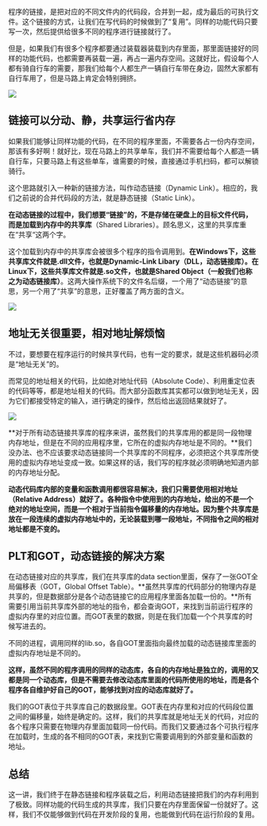 程序的链接，是把对应的不同文件内的代码段，合并到一起，成为最后的可执行文件。这个链接的方式，让我们在写代码的时候做到了“复用”。同样的功能代码只要写一次，然后提供给很多不同的程序进行链接就行了。

但是，如果我们有很多个程序都要通过装载器装载到内存里面，那里面链接好的同样的功能代码，也都需要再装载一遍，再占一遍内存空间。这就好比，假设每个人都有骑自行车的需要，那我们给每个人都生产一辆自行车带在身边，固然大家都有自行车用了，但是马路上肯定会特别拥挤。

![](D:\Work\TyporaNotes\note\计算机组成原理\pict\10-1.png)

## 链接可以分动、静，共享运行省内存

如果我们能够让同样功能的代码，在不同的程序里面，不需要各占一份内存空间，那该有多好啊！就好比，现在马路上的共享单车，我们并不需要给每个人都造一辆自行车，只要马路上有这些单车，谁需要的时候，直接通过手机扫码，都可以解锁骑行。

这个思路就引入一种新的链接方法，叫作动态链接（Dynamic Link）。相应的，我们之前说的合并代码段的方法，就是静态链接（Static Link）。

**在动态链接的过程中，我们想要“链接”的，不是存储在硬盘上的目标文件代码，而是加载到内存中的共享库**（Shared Libraries）。顾名思义，这里的共享库重在“共享“这两个字。

这个加载到内存中的共享库会被很多个程序的指令调用到。**在Windows下，这些共享库文件就是.dll文件，也就是Dynamic-Link Libary（DLL，动态链接库）。在Linux下，这些共享库文件就是.so文件，也就是Shared Object（一般我们也称之为动态链接库）**。这两大操作系统下的文件名后缀，一个用了“动态链接”的意思，另一个用了“共享”的意思，正好覆盖了两方面的含义。

![](D:\Work\TyporaNotes\note\计算机组成原理\pict\10-2.png)

## 地址无关很重要，相对地址解烦恼

不过，要想要在程序运行的时候共享代码，也有一定的要求，就是这些机器码必须是“地址无关”的。

而常见的地址相关的代码，比如绝对地址代码（Absolute Code）、利用重定位表的代码等等，都是地址相关的代码。而大部分函数库其实都可以做到地址无关，因为它们都接受特定的输入，进行确定的操作，然后给出返回结果就好了。

![](D:\Work\TyporaNotes\note\计算机组成原理\pict\10-3.png)

**对于所有动态链接共享库的程序来讲，虽然我们的共享库用的都是同一段物理内存地址，但是在不同的应用程序里，它所在的虚拟内存地址是不同的。**我们没办法、也不应该要求动态链接同一个共享库的不同程序，必须把这个共享库所使用的虚拟内存地址变成一致。如果这样的话，我们写的程序就必须明确地知道内部的内存地址分配。

**动态代码库内部的变量和函数调用都很容易解决，我们只需要使用相对地址（Relative Address）就好了。各种指令中使用到的内存地址，给出的不是一个绝对的地址空间，而是一个相对于当前指令偏移量的内存地址。因为整个共享库是放在一段连续的虚拟内存地址中的，无论装载到哪一段地址，不同指令之间的相对地址都是不变的。**

## PLT和GOT，动态链接的解决方案

在动态链接对应的共享库，我们在共享库的data section里面，保存了一张GOT全局偏移表（GOT，Global Offset Table）。**虽然共享库的代码部分的物理内存是共享的，但是数据部分是各个动态链接它的应用程序里面各加载一份的。**所有需要引用当前共享库外部的地址的指令，都会查询GOT，来找到当前运行程序的虚拟内存里的对应位置。而GOT表里的数据，则是在我们加载一个个共享库的时候写进去的。

不同的进程，调用同样的lib.so，各自GOT里面指向最终加载的动态链接库里面的虚拟内存地址是不同的。

**这样，虽然不同的程序调用的同样的动态库，各自的内存地址是独立的，调用的又都是同一个动态库，但是不需要去修改动态库里面的代码所使用的地址，而是各个程序各自维护好自己的GOT，能够找到对应的动态库就好了。**

我们的GOT表位于共享库自己的数据段里。GOT表在内存里和对应的代码段位置之间的偏移量，始终是确定的。这样，我们的共享库就是地址无关的代码，对应的各个程序只需要在物理内存里面加载同一份代码。而我们又要通过各个可执行程序在加载时，生成的各不相同的GOT表，来找到它需要调用到的外部变量和函数的地址。

## 总结

这一讲，我们终于在静态链接和程序装载之后，利用动态链接把我们的内存利用到了极致。同样功能的代码生成的共享库，我们只要在内存里面保留一份就好了。这样，我们不仅能够做到代码在开发阶段的复用，也能做到代码在运行阶段的复用。